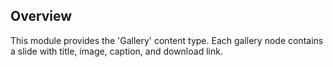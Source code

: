 ## Overview

This module provides the 'Gallery' content type. Each gallery node contains
a slide with title, image, caption, and download link.
